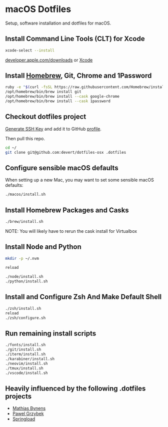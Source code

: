 # macOS Dotfiles

Setup, software installation and dotfiles for macOS.

## Install Command Line Tools (CLT) for Xcode

```sh
xcode-select --install
```

[developer.apple.com/downloads](https://developer.apple.com/downloads) or [Xcode](https://itunes.apple.com/us/app/xcode/id497799835)

## Install [Homebrew](http://brew.sh/), Git, Chrome and 1Password

```sh
ruby -e "$(curl -fsSL https://raw.githubusercontent.com/Homebrew/install/master/install)"
/opt/homebrew/bin/brew install git
/opt/homebrew/bin/brew install --cask google-chrome
/opt/homebrew/bin/brew install --cask 1password
```

## Checkout dotfiles project

[Generate SSH Key](https://docs.github.com/en/authentication/connecting-to-github-with-ssh/generating-a-new-ssh-key-and-adding-it-to-the-ssh-agent) and add it to GitHub [profile](https://github.com/settings/keys).

Then pull this repo.

```sh
cd ~/
git clone git@github.com:devert/dotfiles-osx .dotfiles
```

## Configure sensible macOS defaults

When setting up a new Mac, you may want to set some sensible macOS defaults:

```sh
./macos/install.sh
```

## Install Homebrew Packages and Casks

```sh
./brew/install.sh
```

NOTE: You will likely have to rerun the cask install for Virtualbox

## Install Node and Python

```sh
mkdir -p ~/.nvm
  
reload

./node/install.sh
./python/install.sh
```

## Install and Configure Zsh And Make Default Shell

```sh
./zsh/install.sh
reload
./zsh/configure.sh
```

## Run remaining install scripts

```sh
./fonts/install.sh
./git/install.sh
./iterm/install.sh
./karabiner/install.sh
./neovim/install.sh
./tmux/install.sh
./vscode/install.sh
```

## Heavily influenced by the following .dotfiles projects

- [Mathias Bynens](https://github.com/mathiasbynens/dotfiles)
- [Pawel Grzybek](https://github.com/pawelgrzybek/dotfiles)
- [Springload](https://github.com/springload/dotfiles)
